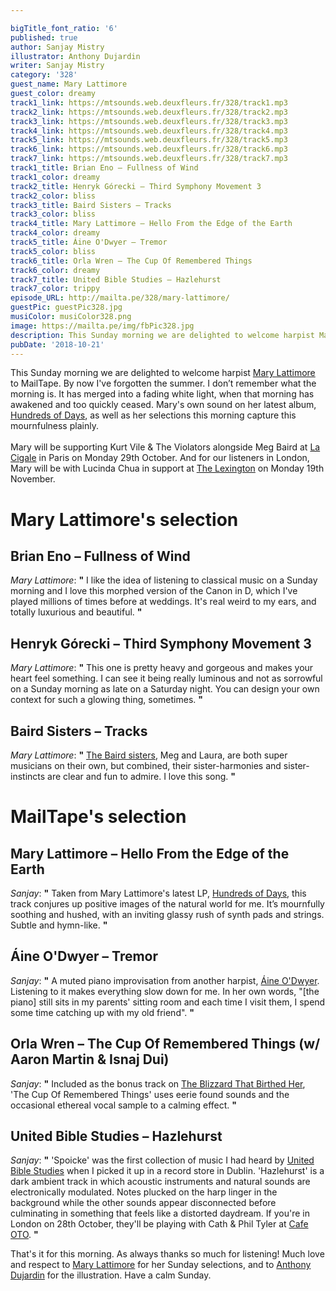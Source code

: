 ```yaml
---

bigTitle_font_ratio: '6'
published: true
author: Sanjay Mistry
illustrator: Anthony Dujardin
writer: Sanjay Mistry
category: '328'
guest_name: Mary Lattimore
guest_color: dreamy
track1_link: https://mtsounds.web.deuxfleurs.fr/328/track1.mp3
track2_link: https://mtsounds.web.deuxfleurs.fr/328/track2.mp3
track3_link: https://mtsounds.web.deuxfleurs.fr/328/track3.mp3
track4_link: https://mtsounds.web.deuxfleurs.fr/328/track4.mp3
track5_link: https://mtsounds.web.deuxfleurs.fr/328/track5.mp3
track6_link: https://mtsounds.web.deuxfleurs.fr/328/track6.mp3
track7_link: https://mtsounds.web.deuxfleurs.fr/328/track7.mp3
track1_title: Brian Eno – Fullness of Wind
track1_color: dreamy
track2_title: Henryk Górecki – Third Symphony Movement 3
track2_color: bliss
track3_title: Baird Sisters – Tracks
track3_color: bliss
track4_title: Mary Lattimore – Hello From the Edge of the Earth
track4_color: dreamy
track5_title: Áine O'Dwyer – Tremor
track5_color: bliss
track6_title: Orla Wren – The Cup Of Remembered Things
track6_color: dreamy
track7_title: United Bible Studies – Hazlehurst
track7_color: trippy
episode_URL: http://mailta.pe/328/mary-lattimore/
guestPic: guestPic328.jpg
musiColor: musiColor328.png
image: https://mailta.pe/img/fbPic328.jpg
description: This Sunday morning we are delighted to welcome harpist Mary Lattimore to MailTape.
pubDate: '2018-10-21'
---
```

This Sunday morning we are delighted to welcome harpist [Mary Lattimore](http://marylattimoreharpist.tumblr.com/) to MailTape. By now I've forgotten the summer. I don’t remember what the morning is. It has merged into a fading white light, when that morning has awakened and too quickly ceased. Mary's own sound on her latest album, [Hundreds of Days](https://marylattimoreharpist.bandcamp.com/album/hundreds-of-days), as well as her selections this morning capture this mournfulness plainly.
<br><br>
Mary will be supporting Kurt Vile & The Violators alongside Meg Baird at [La Cigale](http://www.lacigale.fr/en/spectacle/kurt-vile-the-violators/) in Paris on Monday 29th October. And for our listeners in London, Mary will be with Lucinda Chua in support at [The Lexington](http://thelexington.co.uk/event.php?id=315) on Monday 19th November.


# Mary Lattimore's selection

## Brian Eno – Fullness of Wind
_Mary Lattimore_: **"** I like the idea of listening to classical music on a Sunday morning and I love this morphed version of the Canon in D, which I've played millions of times before at weddings. It's real weird to my ears, and totally luxurious and beautiful. **"** 

## Henryk Górecki – Third Symphony Movement 3
_Mary Lattimore_: **"** This one is pretty heavy and gorgeous and makes your heart feel something. I can see it being really luminous and not as sorrowful on a Sunday morning as late on a Saturday night. You can design your own context for such a glowing thing, sometimes.  **"** 

##  Baird Sisters – Tracks
_Mary Lattimore_: **"** [The Baird sisters](http://www.thebairdsisters.com/), Meg and Laura, are both super musicians on their own, but combined, their sister-harmonies and sister-instincts are clear and fun to admire. I love this song.  **"** 


# MailTape's selection

## Mary Lattimore – Hello From the Edge of the Earth
_Sanjay_: **"** Taken from Mary Lattimore's latest LP, [Hundreds of Days](https://marylattimoreharpist.bandcamp.com/album/hundreds-of-days), this track conjures up positive images of the natural world for me. It’s mournfully soothing and hushed, with an inviting glassy rush of synth pads and strings. Subtle and hymn-like. **"** 

## Áine O'Dwyer – Tremor
_Sanjay_: **"** A muted piano improvisation from another harpist, [Áine O'Dwyer](https://soundcloud.com/aine-o-dwyer). Listening to it makes everything slow down for me. In her own words, "[the piano] still sits in my parents' sitting room and each time I visit them, I spend some time catching up with my old friend". **"** 

## Orla Wren – The Cup Of Remembered Things (w/ Aaron Martin & Isnaj Dui)
_Sanjay_: **"** Included as the bonus track on [The Blizzard That Birthed Her](https://aaronmartin.bandcamp.com/album/the-blizzard-that-birthed-her), 'The Cup Of Remembered Things' uses eerie found sounds and the occasional ethereal vocal sample to a calming effect. **"** 

## United Bible Studies – Hazlehurst
_Sanjay_: **"** 'Spoicke' was the first collection of music I had heard by [United Bible Studies](https://united-bible-studies.bandcamp.com/) when I picked it up in a record store in Dublin. 'Hazlehurst' is a dark ambient track in which acoustic instruments and natural sounds are electronically modulated. Notes plucked on the harp linger in the background while the other sounds appear disconnected before culminating in something that feels like a distorted daydream. If you're in London on 28th October, they'll be playing with Cath & Phil Tyler at [Cafe OTO](https://cafeoto.co.uk/events/cath-phil-tyler-united-bible-studies/). **"** 


That's it for this morning. As always thanks so much for listening! Much love and respect to [Mary Lattimore](http://marylattimoreharpist.tumblr.com/) for her Sunday selections, and to [Anthony Dujardin](https://www.instagram.com/fromthegarden/) for the illustration. Have a calm Sunday.
